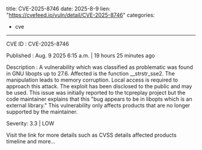  
title: CVE-2025-8746
date: 2025-8-9
lien: "https://cvefeed.io/vuln/detail/CVE-2025-8746"
categories:
  - cve
---

CVE ID : CVE-2025-8746

Published :  Aug. 9
2025
6:15 a.m. | 19 hours
25 minutes ago

Description : A vulnerability
which was classified as problematic
was found in GNU libopts up to 27.6. Affected is the function __strstr_sse2. The manipulation leads to memory corruption. Local access is required to approach this attack. The exploit has been disclosed to the public and may be used. This issue was initially reported to the tcpreplay project
but the code maintainer explains
that this "bug appears to be in libopts which is an external library." This vulnerability only affects products that are no longer supported by the maintainer.

Severity: 3.3 | LOW

Visit the link for more details
such as CVSS details
affected products
timeline
and more...
